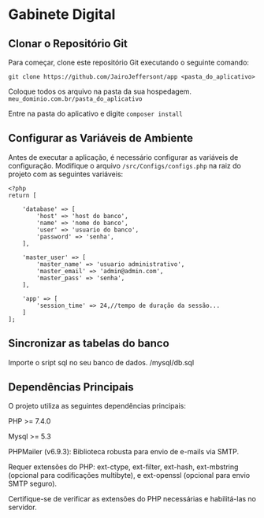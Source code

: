 # Gabinete Digital

## Clonar o Repositório Git

Para começar, clone este repositório Git executando o seguinte comando:

```
git clone https://github.com/JairoJeffersont/app <pasta_do_aplicativo>
```
Coloque todos os arquivo na pasta da sua hospedagem. `meu_dominio.com.br/pasta_do_aplicativo`

Entre na pasta do aplicativo e digite `composer install`

## Configurar as Variáveis de Ambiente

Antes de executar a aplicação, é necessário configurar as variáveis de configuração. Modifique o arquivo `/src/Configs/configs.php` na raiz do projeto com as seguintes variáveis:

```
<?php
return [

    'database' => [
        'host' => 'host do banco',
        'name' => 'nome do banco',
        'user' => 'usuario do banco',
        'password' => 'senha',
    ],

    'master_user' => [
        'master_name' => 'usuario administrativo',
        'master_email' => 'admin@admin.com',
        'master_pass' => 'senha',
    ],
    
    'app' => [
        'session_time' => 24,//tempo de duração da sessão...
    ]
];

```
## Sincronizar as tabelas do banco
Importe o sript sql no seu banco de dados. /mysql/db.sql

## Dependências Principais

O projeto utiliza as seguintes dependências principais:

PHP >= 7.4.0

Mysql >= 5.3

PHPMailer (v6.9.3): Biblioteca robusta para envio de e-mails via SMTP.

Requer extensões do PHP: ext-ctype, ext-filter, ext-hash, ext-mbstring (opcional para codificações multibyte), e ext-openssl (opcional para envio SMTP seguro).

Certifique-se de verificar as extensões do PHP necessárias e habilitá-las no servidor.